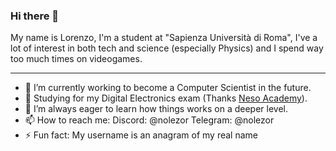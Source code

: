 ### Hi there 👋
My name is Lorenzo, I'm a student at "Sapienza Università di Roma", I've a lot of interest in both tech and science (especially Physics) and I spend way too much times on videogames.

___
- 🔭 I’m currently working to become a Computer Scientist in the future.
- 🌱 Studying for my Digital Electronics exam (Thanks [Neso Academy](https://www.youtube.com/@nesoacademy)).
- 🤔 I’m always eager to learn how things works on a deeper level.
- 📫 How to reach me: Discord: @nolezor Telegram: @nolezor
- ⚡ Fun fact: My username is an anagram of my real name

